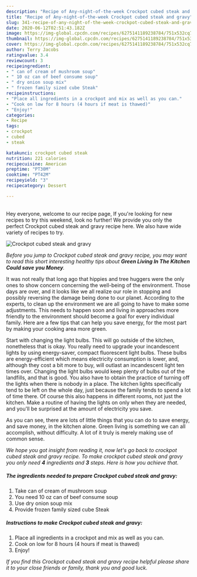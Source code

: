 ```yaml
---
description: "Recipe of Any-night-of-the-week Crockpot cubed steak and gravy"
title: "Recipe of Any-night-of-the-week Crockpot cubed steak and gravy"
slug: 341-recipe-of-any-night-of-the-week-crockpot-cubed-steak-and-gravy
date: 2020-06-12T02:51:43.182Z
image: https://img-global.cpcdn.com/recipes/6275141189238784/751x532cq70/crockpot-cubed-steak-and-gravy-recipe-main-photo.jpg
thumbnail: https://img-global.cpcdn.com/recipes/6275141189238784/751x532cq70/crockpot-cubed-steak-and-gravy-recipe-main-photo.jpg
cover: https://img-global.cpcdn.com/recipes/6275141189238784/751x532cq70/crockpot-cubed-steak-and-gravy-recipe-main-photo.jpg
author: Terry Jacobs
ratingvalue: 3.4
reviewcount: 3
recipeingredient:
- " can of cream of mushroom soup"
- " 10 oz can of beef consume soup"
- " dry onion soup mix"
- " frozen family sized cube Steak"
recipeinstructions:
- "Place all ingredients in a crockpot and mix as well as you can."
- "Cook on low for 8 hours (4 hours if meat is thawed)"
- "Enjoy!"
categories:
- Recipe
tags:
- crockpot
- cubed
- steak

katakunci: crockpot cubed steak 
nutrition: 221 calories
recipecuisine: American
preptime: "PT30M"
cooktime: "PT42M"
recipeyield: "3"
recipecategory: Dessert

---
```

<br>
Hey everyone, welcome to our recipe page, If you're looking for new recipes to try this weekend, look no further! We provide you only the perfect Crockpot cubed steak and gravy recipe here. We also have wide variety of recipes to try.
<br>


![Crockpot cubed steak and gravy](https://img-global.cpcdn.com/recipes/6275141189238784/751x532cq70/crockpot-cubed-steak-and-gravy-recipe-main-photo.jpg)

<i>Before you jump to Crockpot cubed steak and gravy recipe, you may want to read this short interesting healthy tips about 
<strong>Green Living In The Kitchen Could save you Money</strong>.</i>
</br>

It was not really that long ago that hippies and tree huggers were the only ones to show concern concerning the well-being of the environment. Those days are over, and it looks like we all realize our role in stopping and possibly reversing the damage being done to our planet. According to the experts, to clean up the environment we are all going to have to make some adjustments. This needs to happen soon and living in approaches more friendly to the environment should become a goal for every individual family. Here are a few tips that can help you save energy, for the most part by making your cooking area more green.

Start with changing the light bulbs. This will go outside of the kitchen, nonetheless that is okay. You really need to upgrade your incandescent lights by using energy-saver, compact fluorescent light bulbs. These bulbs are energy-efficient which means electricity consumption is lower, and, although they cost a bit more to buy, will outlast an incandescent light ten times over. Changing the light bulbs would keep plenty of bulbs out of the landfills, and that is good. You also have to obtain the practice of turning off the lights when there is nobody in a place. The kitchen lights specifically tend to be left on the whole day, just because the family tends to spend a lot of time there. Of course this also happens in different rooms, not just the kitchen. Make a routine of having the lights on only when they are needed, and you'll be surprised at the amount of electricity you save.

As you can see, there are lots of little things that you can do to save energy, and save money, in the kitchen alone. Green living is something we can all accomplish, without difficulty. A lot of it truly is merely making use of common sense.


<i>We hope you got insight from reading it, now let's go back to crockpot cubed steak and gravy recipe. To make crockpot cubed steak and gravy you only need <strong>4</strong> ingredients and <strong>3</strong> steps. Here is how you achieve that.
</i>

##### The ingredients needed to prepare Crockpot cubed steak and gravy:

1. Take  can of cream of mushroom soup
1. You need  10 oz can of beef consume soup
1. Use  dry onion soup mix
1. Provide  frozen family sized cube Steak


##### Instructions to make Crockpot cubed steak and gravy:

1. Place all ingredients in a crockpot and mix as well as you can.
1. Cook on low for 8 hours (4 hours if meat is thawed)
1. Enjoy!


<i>If you find this Crockpot cubed steak and gravy recipe helpful please share it to your close friends or family, thank you and good luck.</i>
